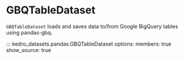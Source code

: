 # GBQTableDataset

`GBQTableDataset` loads and saves data to/from Google BigQuery tables using pandas-gbq.

::: kedro_datasets.pandas.GBQTableDataset
    options:
        members: true
        show_source: true
